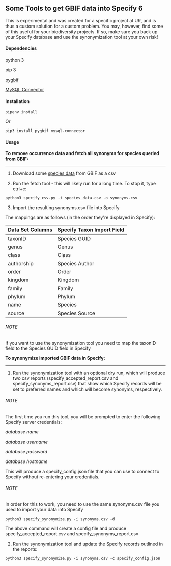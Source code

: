## Some Tools to get GBIF data into Specify 6
This is experimental and was created for a specific project at UR, and is thus a custom solution for a custom problem.
You may, however, find some of this useful for your biodiversity
projects. If so, make sure you back up your Specify database and use the synonymization tool at your own risk!

#### Dependencies
python 3

pip 3

[pygbif](https://github.com/sckott/pygbif)

[MySQL Connector](https://dev.mysql.com/doc/connector-python/en/)

#### Installation
`pipenv install`

Or

`pip3 install pygbif mysql-connector`

#### Usage

 **To remove occurrence data and fetch all synonyms for species queried from GBIF:**
 _______________________________________________________________________________

1) Download some [species data](https://www.gbif.org/species/search?q=) from GBIF as a csv

2) Run the fetch tool - this will likely run for a long time. To stop it, type ctrl+c:

`python3 specify_csv.py -i species_data.csv -o synonyms.csv`

3) Import the resulting synonyms.csv file into Specify

The mappings are as follows (in the order they're displayed in Specify):

| Data Set Columns | Specify Taxon Import Field |
|------------|----------------------------|
| taxonID    | Species GUID               |
| genus      | Genus                      |
| class      | Class                      |
| authorship | Species Author             |
| order      | Order                      |
| kingdom    | Kingdom                    |
| family     | Family                     |
| phylum     | Phylum                     |
| name       | Species                    |
| source     | Species Source             |

###### NOTE
If you want to use the synonymization tool you need to map the taxonID field to the Species GUID field in Specify

**To synonymize imported GBIF data in Specify:**
__________________________________________

1) Run the synonymization tool with an optional dry run, which will produce two
csv reports (specify_accepted_report.csv and specify_synonyms_report.csv) that
show which Specify records will be set to preferred names and which will become synonyms, respectively.

###### NOTE
The first time you run this tool, you will be prompted to enter the following Specify server credentials:

*database name*

*database username*

*database password*

*database hostname*

This will produce a specify_config.json file that you can use to connect to Specify without re-entering your credentials.

###### NOTE
In order for this to work, you need to use the same synonyms.csv file you used to import your data into Specify

`python3 specify_synonymize.py -i synonyms.csv -d`

The above command will create a config file and produce specify_accepted_report.csv and specify_synonyms_report.csv

2) Run the synonymization tool and update the Specify records outlined in the reports:  

`python3 specify_synonymize.py -i synonyms.csv -c specify_config.json`
